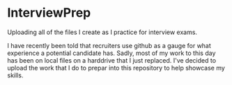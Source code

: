 # InterviewPrep
Uploading all of the files I create as I practice for interview exams.

  I have recently been told that recruiters use github as a gauge for what experience a potential candidate has.
Sadly, most of my work to this day has been on local files on a harddrive that I just replaced. I've decided to upload
the work that I do to prepar into this repository to help showcase my skills.
